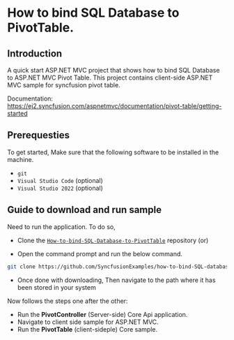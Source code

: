 # How to bind SQL Database to PivotTable.

## Introduction

A quick start ASP.NET MVC project that shows how to bind SQL Database to ASP.NET MVC Pivot Table. This project contains client-side ASP.NET MVC sample for syncfusion pivot table.

Documentation: https://ej2.syncfusion.com/aspnetmvc/documentation/pivot-table/getting-started

## Prerequesties

To get started, Make sure that the following software to be installed in the machine.

* `git`
* `Visual Studio Code` (optional)
* `Visual Studio 2022` (optional)

## Guide to download and run sample

Need to run the application. To do so,

* Clone the [`How-to-bind-SQL-Database-to-PivotTable`](https://github.com/SyncfusionExamples/how-to-bind-SQL-database-to-pivot-table) repository (or)

* Open the command prompt and run the below command.

```sh
git clone https://github.com/SyncfusionExamples/how-to-bind-SQL-database-to-pivot-table
```

* Once done with downloading, Then navigate to the path where it has been stored in your system

Now follows the steps one after the other:

* Run the **PivotController** (Server-side) Core Api application.
* Navigate to client side sample for ASP.NET MVC.
* Run the **PivotTable** (client-sideple) Core sample.